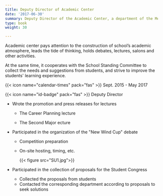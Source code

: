 ```yaml
---
title: Deputy Director of Academic Center
date: '2017-06-30'
summary: Deputy Director of the Academic Center, a department of the Mechanical Engineering School's Student Union.
type: book
weight: 30

---
```


Academic center pays attention to the construction of school’s academic atmosphere, leads the tide of thinking, holds debates, lectures, salons and other activities. 

At the same time, it cooperates with the School Standing Committee to collect the needs and suggestions from students, and strive to improve the students' learning experience.

{{< icon name="calendar-times" pack="fas" >}} Sept. 2015 - May 2017

{{< icon name="id-badge" pack="fas" >}} Deputy Director

- Wrote the promotion and press releases for lectures 

  - The Career Planning lecture

  - The Second Major ecture

- Participated in the organization of the "New Wind Cup" debate

  - Competition preparation

  - On-site hosting, timing, etc. 

    {{< figure src="SU1.jpg">}}

- Participated in the collection of proposals for the Student Congress

  - Collected the proposals from students
  - Contacted the corresponding department according to proposals to seek solutions

